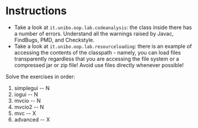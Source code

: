 # Instructions

* Take a look at `it.unibo.oop.lab.codeanalysis`: the class inside there has a number of errors. Understand all the warnings raised by Javac, FindBugs, PMD, and Checkstyle.
* Take a look at `it.unibo.oop.lab.resourceloading`: there is an example of accessing the contents of the classpath - namely, you can load files transparently regardless that you are accessing the file system or a compressed jar or zip file! Avoid use files directly whenever possible!

Solve the exercises in order:

1. simplegui -- N
2. iogui -- N
3. mvcio -- N
4. mvcio2 -- N
5. mvc -- X
6. advanced -- X